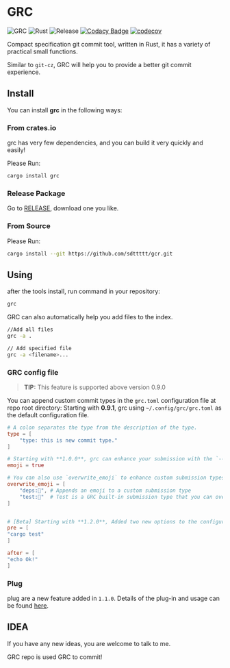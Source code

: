 # GRC

![GRC](https://img.shields.io/crates/v/grc.svg)
![Rust](https://github.com/sdttttt/gcr/workflows/Rust/badge.svg)
![Release](https://github.com/sdttttt/gcr/workflows/Release/badge.svg)
[![Codacy Badge](https://api.codacy.com/project/badge/Grade/6501c2d5bc19413dbbd297c6ee39e060)](https://app.codacy.com/gh/sdttttt/gcr?utm_source=github.com&utm_medium=referral&utm_content=sdttttt/gcr&utm_campaign=Badge_Grade)
[![codecov](https://codecov.io/gh/sdttttt/gcr/branch/master/graph/badge.svg)](https://codecov.io/gh/sdttttt/gcr)


Compact specification git commit tool, written in Rust, it has a variety of practical small functions. 

Similar to `git-cz`, GRC will help you to provide a better git commit experience.

## Install

You can install **grc** in the following ways:

### From crates.io

grc has very few dependencies, and you can build it very quickly and easily!

Please Run:

```sh
cargo install grc
```

### Release Package

Go to [RELEASE](https://github.com/sdttttt/gcr/releases), download one you like.

### From Source

Please Run:

```sh
cargo install --git https://github.com/sdttttt/gcr.git
```

## Using

after the tools install, run command in your repository:

```sh
grc
```

GRC can also automatically help you add files to the index.

```sh
//Add all files
grc -a .

// Add specified file
grc -a <filename>...
```

### GRC config file

> **TIP:**
> This feature is supported above version 0.9.0

You can append custom commit types in the `grc.toml` configuration file at repo root directory:
Starting with **0.9.1**, grc using `~/.config/grc/grc.toml` as the default configuration file.

```toml
# A colon separates the type from the description of the type.
type = [
    "type: this is new commit type."
]

# Starting with **1.0.0**, grc can enhance your submission with the `--emoji` command line argument.
emoji = true

# You can also use `overwrite_emoji` to enhance custom submission types or override basic submission types in GRC.
overwrite_emoji = [
    "deps:🚕", # Appends an emoji to a custom submission type
    "test:🚗"  # Test is a GRC built-in submission type that you can override.
]


# [Beta] Starting with **1.2.0**, Added two new options to the configuration file, `pre` and `after`, which are similar to githook. Here you can enter the actions of the commands before and after COMMIT.
pre = [
"cargo test"
]

after = [
"echo Ok!"
]

```

### Plug

plug are a new feature added in `1.1.0`. Details of the plug-in and usage can be found [here](https://github.com/sdttttt/gcr/tree/master/src/plugins).

## IDEA

If you have any new ideas, you are welcome to talk to me.

GRC repo is used GRC to commit!
